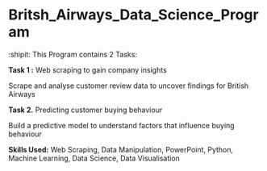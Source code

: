 # Britsh_Airways_Data_Science_Program

:shipit: This Program contains 2 Tasks:

**Task 1 :** Web scraping to gain company insights

   Scrape and analyse customer review data to uncover findings for British Airways

**Task 2.** Predicting customer buying behaviour

   Build a predictive model to understand factors that influence buying behaviour
   
**Skills Used:**
   Web Scraping, Data Manipulation, PowerPoint, Python, Machine Learning, Data Science, Data Visualisation
